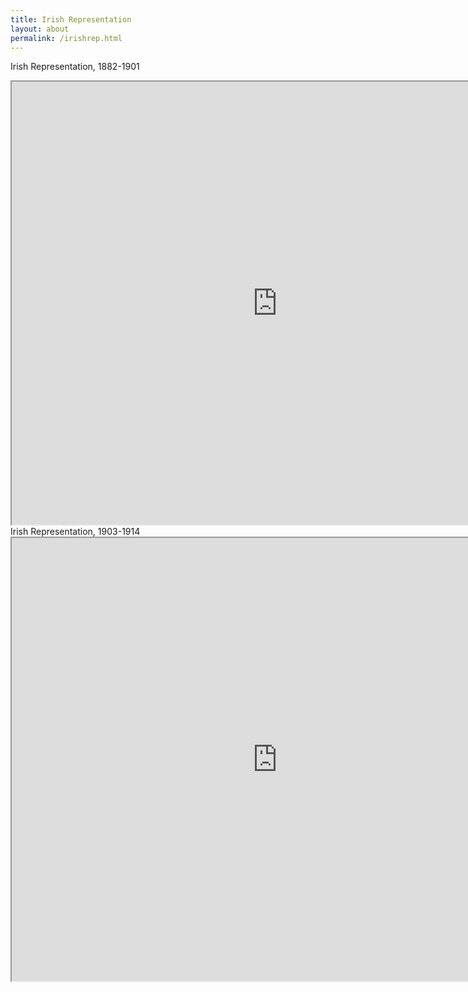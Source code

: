 ```yaml
---
title: Irish Representation
layout: about
permalink: /irishrep.html
---
```

Irish Representation, 1882-1901
<iframe style='width: 850px; height: 709px;' src='https://voyant-tools.org/tool/Bubbles/?stopList=keywords-ad1070d207393524577ee92f5ed8f6f8&speed=20&corpus=aa646c42fbf4447c6d14ca860ea21e07'></iframe>
Irish Representation, 1903-1914
<iframe style='width: 850px; height: 709px;' src='https://voyant-tools.org/tool/Bubbles/?stopList=keywords-e5f4c4cafe0fcf40fa1f5af31abdc09d&speed=20&corpus=fbb0c03a014aee6a2eca9f29685a2d03'></iframe>
